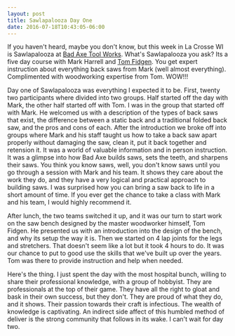 ```yaml
---
layout: post
title: Sawlapalooza Day One
date: 2016-07-18T10:43:05-06:00
---
```


If you haven't heard, maybe you don't know, but this week in La Crosse WI is
Sawlapalooza at [Bad Axe Tool Works](http://www.badaxetoolworks.com/).  What's Sawlapalooza you ask?  Its a five
day course with Mark Harrell and [Tom Fidgen](http://www.theunpluggedwoodshop.com/).  You get expert instruction about
everything back saws from Mark (well almost everything).  Complimented
with woodworking expertise from Tom.  WOW!!!

Day one of Sawlapalooza was everything I expected it to be.  First, twenty two
participants where divided into two groups.  Half started off the day with
Mark, the other half started off with Tom.  I was in the group that started off
with Mark. He welcomed us with a description of the types of back saws that
exist, the difference between a static back and a traditional folded back saw,
and the pros and cons of each.  After the introduction we broke off into groups
where Mark and his staff taught us how to take a back saw apart properly
without damaging the saw, clean it, put it back together and retension it.  It
was a world of valuable information and in person instruction.  It was a
glimpse into how Bad Axe builds saws, sets the teeth, and sharpens their saws.
You think you know saws, well, you don't know saws until you go through a
session with Mark and his team.  It shows they care about the work they do, and
they have a very logical and practical approach to building saws.  I was
surprised how you can bring a saw back to life in a short amount of time.  If
you ever get the chance to take a class with Mark and his team, I would highly
recommend it.

After lunch, the two teams switched it up, and it was our turn to start work on
the saw bench designed by the master woodworker himself, Tom Fidgen.  He
presented us with an introduction into the design of the bench, and why its setup the
way it is.  Then we started on 4 lap joints for the legs and stretchers.  That
doesn't seem like a lot but it took 4 hours to do.  It was our chance to put
to good use the skills that we've built up over the years.  Tom was there to provide
instruction and help when needed.

Here's the thing.  I just spent the day with the most hospital bunch, willing
to share their professional knowledge, with a group of hobbyist.  They are
professionals at the top of their game.  They have all the right to gloat and
bask in their own success, but they don't.  They are proud of what they do, and
it shows.  Their passion towards their craft is infectious.  The wealth of
knowledge is captivating.  An indirect side affect of this humbled method of
deliver is the strong community that follows in its wake.  I can't wait
for day two.

